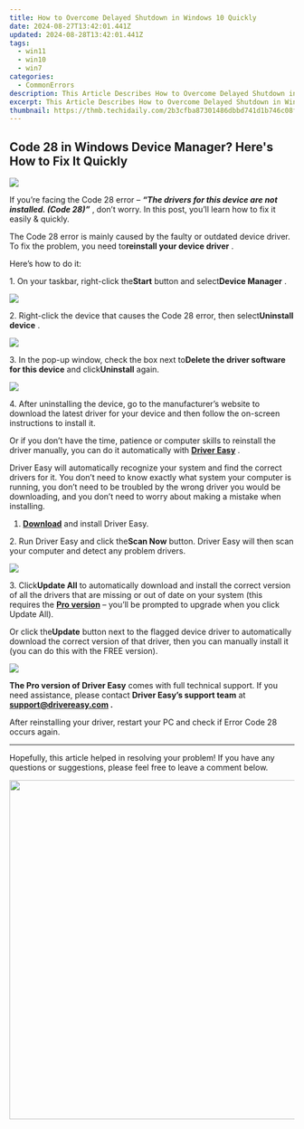 ```yaml
---
title: How to Overcome Delayed Shutdown in Windows 10 Quickly
date: 2024-08-27T13:42:01.441Z
updated: 2024-08-28T13:42:01.441Z
tags:
  - win11
  - win10
  - win7
categories:
  - CommonErrors
description: This Article Describes How to Overcome Delayed Shutdown in Windows 10 Quickly
excerpt: This Article Describes How to Overcome Delayed Shutdown in Windows 10 Quickly
thumbnail: https://thmb.techidaily.com/2b3cfba87301486dbbd741d1b746c08f2612d680177b5f240dd8a8230542393a.jpg
---
```


## Code 28 in Windows Device Manager? Here's How to Fix It Quickly

![](https://images.drivereasy.com/wp-content/uploads/2016/09/img_57e37c8ec1c80.jpg)

 If you’re facing the Code 28 error – _**“The drivers for this device are not installed. (Code 28)”**_  , don’t worry. In this post, you’ll learn how to fix it easily & quickly.

 The Code 28 error is mainly caused by the faulty or outdated device driver. To fix the problem, you need to**reinstall your device driver** .

Here’s how to do it:

 1\. On your taskbar, right-click the**Start** button and select**Device Manager** .

![](https://images.drivereasy.com/wp-content/uploads/2022/03/device-manager.jpg)

 2\. Right-click the device that causes the Code 28 error, then select**Uninstall device** .

![](https://images.drivereasy.com/wp-content/uploads/2021/07/uninstall-device.jpg)

 3\. In the pop-up window, check the box next to**Delete the driver software for this device** and click**Uninstall** again.

![](https://images.drivereasy.com/wp-content/uploads/2021/07/uninstall.jpg)

 4\. After uninstalling the device, go to the manufacturer’s website to download the latest driver for your device and then follow the on-screen instructions to install it.

 Or if you don’t have the time, patience or computer skills to reinstall the driver manually, you can do it automatically with **[Driver Easy](https://tools.techidaily.com/drivereasy/download/)**  .

 Driver Easy will automatically recognize your system and find the correct drivers for it. You don’t need to know exactly what system your computer is running, you don’t need to be troubled by the wrong driver you would be downloading, and you don’t need to worry about making a mistake when installing.

 1. **[Download](https://tools.techidaily.com/drivereasy/download/)**  and install Driver Easy.

 2\. Run Driver Easy and click the**Scan Now** button. Driver Easy will then scan your computer and detect any problem drivers.

![](https://images.drivereasy.com/wp-content/uploads/2021/07/scan-now-1.jpg)

 3\. Click**Update All** to automatically download and install the correct version of all the drivers that are missing or out of date on your system (this requires the **[Pro version](https://tools.techidaily.com/drivereasy/download/)**  – you’ll be prompted to upgrade when you click Update All).  
  
 Or click the**Update** button next to the flagged device driver to automatically download the correct version of that driver, then you can manually install it (you can do this with the FREE version).

![](https://images.drivereasy.com/wp-content/uploads/2021/07/de-wifi6.jpg)

**The Pro version of Driver Easy** comes with full technical support. If you need assistance, please contact **Driver Easy’s support team** at **[support@drivereasy.com](https://tools.techidaily.com/drivereasy/download/) .**

 After reinstalling your driver, restart your PC and check if Error Code 28 occurs again.

---

 Hopefully, this article helped in resolving your problem! If you have any questions or suggestions, please feel free to leave a comment below.

<ins class="adsbygoogle"
     style="display:block"
     data-ad-format="autorelaxed"
     data-ad-client="ca-pub-7571918770474297"
     data-ad-slot="1223367746"></ins>



<ins class="adsbygoogle"
     style="display:block"
     data-ad-client="ca-pub-7571918770474297"
     data-ad-slot="8358498916"
     data-ad-format="auto"
     data-full-width-responsive="true"></ins>



<!-- affiliate ads begin -->
<a href="https://appsumo.8odi.net/c/5597632/2068416/7443" target="_top" id="2068416"><img src="//a.impactradius-go.com/display-ad/7443-2068416" border="0" alt="" width="1200" height="600"/></a><img height="0" width="0" src="https://appsumo.8odi.net/i/5597632/2068416/7443" style="position:absolute;visibility:hidden;" border="0" />
<!-- affiliate ads end -->